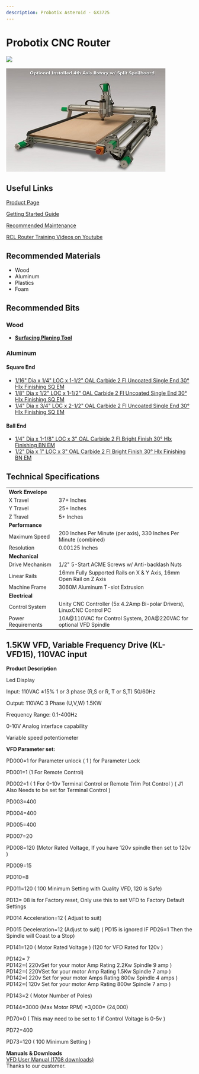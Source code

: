 ```yaml
---
description: Probotix Asteroid - GX3725
---
```


# Probotix CNC Router

![](../.gitbook/assets/IMG\_20190827\_191941.jpg)

<div align="left">

<img src="../.gitbook/assets/CNC_router_rotary_axis (1).jpg" alt="">

</div>

## Useful Links

[Product Page](https://www.probotix.com/CNC-ROUTERS/CNC-ROUTER-GX3725)

[Getting Started Guide](https://drive.google.com/open?id=1w\_1fAvfdo5E\_BJbUVDhZ0cz-6\_iwIFR7)

[Recommended Maintenance](https://www.probotix.com/wiki/index.php/Maintenance)

[RCL Router Training Videos on Youtube](https://www.youtube.com/playlist?list=PLcwu5-Mumv-a1A\_1BLDorSAILYLmQ7sUR)

## Recommended Materials

* Wood
* Aluminum
* Plastics
* Foam

## Recommended Bits

### Wood

* [**Surfacing Planing Tool**](https://www.amazon.com/gp/product/B07BF5ZHD1/ref=ppx\_yo\_dt\_b\_asin\_title\_o03\_s00?ie=UTF8\&psc=1)

### Aluminum

#### Square End

* [1/16" Dia x 1/4" LOC x 1-1/2" OAL Carbide 2 Fl Uncoated Single End 30° Hlx Finishing SQ EM](https://www.fastenal.com/products/details/0321346)
* [1/8" Dia x 1/2" LOC x 1-1/2" OAL Carbide 2 Fl Uncoated Single End 30° Hlx Finishing SQ EM](https://www.fastenal.com/products/details/0321350)
* [1/4" Dia x 3/4" LOC x 2-1/2" OAL Carbide 2 Fl Uncoated Single End 30° Hlx Finishing SQ EM](https://www.fastenal.com/products/details/0321358)

#### Ball End

* [1/4" Dia x 1-1/8" LOC x 3" OAL Carbide 2 Fl Bright Finish 30° Hlx Finishing BN EM](https://www.fastenal.com/products/details/0321512)
* [1/2" Dia x 1" LOC x 3" OAL Carbide 2 Fl Bright Finish 30° Hlx Finishing BN EM](https://www.fastenal.com/products/details/0321474)

## Technical Specifications

|                    |                                                                        |
| ------------------ | ---------------------------------------------------------------------- |
| **Work Envelope**  |                                                                        |
| X Travel           | 37+ Inches                                                             |
| Y Travel           | 25+ Inches                                                             |
| Z Travel           | 5+ Inches                                                              |
| **Performance**    |                                                                        |
| Maximum Speed      | 200 Inches Per Minute (per axis), 330 Inches Per Minute (combined)     |
| Resolution         | 0.00125 Inches                                                         |
| **Mechanical**     |                                                                        |
| Drive Mechanism    | 1/2" 5-Start ACME Screws w/ Anti-backlash Nuts                         |
| Linear Rails       | 16mm Fully Supported Rails on X & Y Axis, 16mm Open Rail on Z Axis     |
| Machine Frame      | 3060M Aluminum T-slot Extrusion                                        |
| **Electrical**     |                                                                        |
| Control System     | Unity CNC Controller (5x 4.2Amp Bi-polar Drivers), LinuxCNC Control PC |
| Power Requirements | 10A@110VAC for Control System, 20A@220VAC for optional VFD Spindle     |

## 1.5KW VFD, Variable Frequency Drive (KL-VFD15), 110VAC input

**Product Description**

Led Display

Input: 110VAC ±15%  1 or 3 phase (R,S or R, T or S,T)    50/60Hz

Output: 110VAC 3 Phase (U,V,W)  1.5KW

Frequency Range: 0.1-400Hz

0-10V Analog interface capability

Variable speed potentiometer

**VFD Parameter set:**

PD000=1 for Parameter unlock ( 1 ) for Parameter Lock

PD001=1 (1 For Remote Control)

PD002=1 ( 1 For 0-10v Terminal Control or Remote Trim Pot Control ) ( J1 Also Needs to be set for Terminal Control )

PD003=400

PD004=400

PD005=400

PD007=20

PD008=120 (Motor Rated Voltage, If you have 120v spindle then set to 120v )

PD009=15

PD010=8

PD011=120 ( 100 Minimum Setting with Quality VFD, 120 is Safe)

PD13= 08 is for Factory reset, Only use this to set VFD to Factory Default Settings

PD014 Acceleration=12 ( Adjust to suit)

PD015 Deceleration=12 (Adjust to suit) ( PD15 is ignored IF PD26=1 Then the Spindle will Coast to a Stop)

PD141=120 ( Motor Rated Voltage ) (120 for VFD Rated for 120v )

PD142= 7\
PD142=( 220vSet for your motor Amp Rating 2.2Kw Spindle 9 amp )\
PD142=( 220VSet for your motor Amp Rating 1.5Kw Spindle 7 amp )\
PD142=( 220v Set for your motor Amps Rating 800w Spindle 4 amps )\
PD142=( 120v Set for your motor Amp Rating 800w Spindle 7 amp )

PD143=2 ( Motor Number of Poles)

PD144=3000 (Max Motor RPM) =3,000= (24,000)

PD70=0 ( This may need to be set to 1 if Control Voltage is 0-5v )

PD72=400

PD73=120 ( 100 Minimum Setting )

**Manuals & Downloads**\
[VFD User Manual (1708 downloads)](http://www.automationtechnologiesinc.com/download/17521/)\
Thanks to our customer.

